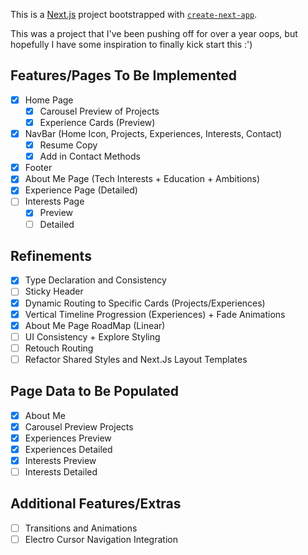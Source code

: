 This is a [Next.js](https://nextjs.org/) project bootstrapped with [`create-next-app`](https://github.com/vercel/next.js/tree/canary/packages/create-next-app).

This was a project that I've been pushing off for over a year oops, but hopefully I have some inspiration to finally kick start this :')

## Features/Pages To Be Implemented
- [X] Home Page
  - [X] Carousel Preview of Projects
  - [X] Experience Cards (Preview)
- [X] NavBar (Home Icon, Projects, Experiences, Interests, Contact)
    - [X] Resume Copy
    - [X] Add in Contact Methods
- [X] Footer
- [X] About Me Page (Tech Interests + Education + Ambitions) 
- [X] Experience Page (Detailed)
- [ ] Interests Page
    - [X] Preview
    - [ ] Detailed

## Refinements
- [X] Type Declaration and Consistency
- [ ] Sticky Header
- [X] Dynamic Routing to Specific Cards (Projects/Experiences)
- [X] Vertical Timeline Progression (Experiences) + Fade Animations
- [X] About Me Page RoadMap (Linear)
- [ ] UI Consistency + Explore Styling
- [ ] Retouch Routing
- [ ] Refactor Shared Styles and Next.Js Layout Templates

## Page Data to Be Populated
- [X] About Me
- [X] Carousel Preview Projects
- [X] Experiences Preview
- [X] Experiences Detailed
- [X] Interests Preview
- [ ] Interests Detailed

## Additional Features/Extras
- [ ] Transitions and Animations
- [ ] Electro Cursor Navigation Integration
